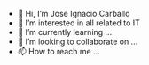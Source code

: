 - 👋 Hi, I’m Jose Ignacio Carballo
- 👀 I’m interested in all related to IT 
- 🌱 I’m currently learning ...
- 💞️ I’m looking to collaborate on ...
- 📫 How to reach me ...

<!---
jicalx/jicalx is a ✨ special ✨ repository because its `README.md` (this file) appears on your GitHub profile.
You can click the Preview link to take a look at your changes.
--->
